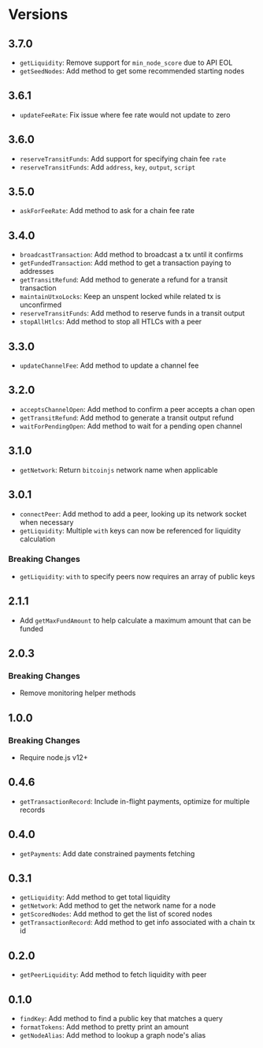 # Versions

## 3.7.0

- `getLiquidity`: Remove support for `min_node_score` due to API EOL
- `getSeedNodes`: Add method to get some recommended starting nodes

## 3.6.1

- `updateFeeRate`: Fix issue where fee rate would not update to zero

## 3.6.0

- `reserveTransitFunds`: Add support for specifying chain fee `rate`
- `reserveTransitFunds`: Add `address`, `key`, `output`, `script`

## 3.5.0

- `askForFeeRate`: Add method to ask for a chain fee rate

## 3.4.0

- `broadcastTransaction`: Add method to broadcast a tx until it confirms
- `getFundedTransaction`: Add method to get a transaction paying to addresses
- `getTransitRefund`: Add method to generate a refund for a transit transaction
- `maintainUtxoLocks`: Keep an unspent locked while related tx is unconfirmed
- `reserveTransitFunds`: Add method to reserve funds in a transit output
- `stopAllHtlcs`: Add method to stop all HTLCs with a peer

## 3.3.0

- `updateChannelFee`: Add method to update a channel fee

## 3.2.0

- `acceptsChannelOpen`: Add method to confirm a peer accepts a chan open
- `getTransitRefund`: Add method to generate a transit output refund
- `waitForPendingOpen`: Add method to wait for a pending open channel

## 3.1.0

- `getNetwork`: Return `bitcoinjs` network name when applicable

## 3.0.1

- `connectPeer`: Add method to add a peer, looking up its network socket when necessary
- `getLiquidity`: Multiple `with` keys can now be referenced for liquidity calculation

### Breaking Changes

- `getLiquidity`: `with` to specify peers now requires an array of public keys

## 2.1.1

- Add `getMaxFundAmount` to help calculate a maximum amount that can be funded

## 2.0.3

### Breaking Changes

- Remove monitoring helper methods

## 1.0.0

### Breaking Changes

- Require node.js v12+

## 0.4.6

- `getTransactionRecord`: Include in-flight payments, optimize for multiple records

## 0.4.0

- `getPayments`: Add date constrained payments fetching

## 0.3.1

- `getLiquidity`: Add method to get total liquidity
- `getNetwork`: Add method to get the network name for a node
- `getScoredNodes`: Add method to get the list of scored nodes
- `getTransactionRecord`: Add method to get info associated with a chain tx id

## 0.2.0

- `getPeerLiquidity`: Add method to fetch liquidity with peer

## 0.1.0

- `findKey`: Add method to find a public key that matches a query
- `formatTokens`: Add method to pretty print an amount
- `getNodeAlias`: Add method to lookup a graph node's alias
